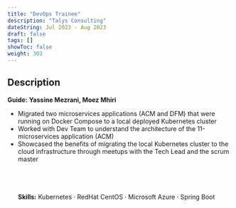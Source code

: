 ```yaml
---
title: "DevOps Trainee"
description: "Talys Consulting"
dateString: Jul 2023 - Aug 2023
draft: false
tags: []
showToc: false
weight: 303
---
```


## Description

**Guide:** **Yassine Mezrani, Moez Mhiri**
<br>

- Migrated two microservices applications (ACM and DFM) that were running on Docker Compose to a local deployed Kubernetes cluster
- Worked with Dev Team to understand the architecture of the 11-microservices application (ACM)
- Showcased the benefits of migrating the local Kubernetes cluster to the cloud infrastructure through meetups with the Tech Lead and the scrum master
  <br>
  <br>
  <br>
  <br>
  <br>
  **Skills:** Kubernetes · RedHat CentOS · Microsoft Azure · Spring Boot
